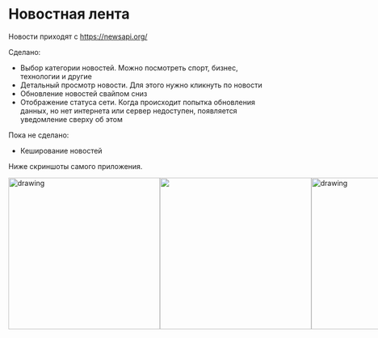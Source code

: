 # Новостная лента

Новости приходят с https://newsapi.org/

Сделано:
* Выбор категории новостей. Можно посмотреть спорт, бизнес, технологии и другие
* Детальный просмотр новости. Для этого нужно кликнуть по новости
* Обновление новостей свайпом сниз
* Отображение статуса сети. Когда происходит попытка обновления данных, но нет интернета или сервер недоступен, появляется уведомление сверху об этом

Пока не сделано:
* Кеширование новостей

Ниже скриншоты самого приложения.

<div style="display: flex; flex-direction: row">
<img src="https://user-images.githubusercontent.com/93911341/176009176-3d30cf56-2a56-44e4-9fa0-ef561067a381.jpg" alt="drawing" width="300"/>
<img src="https://user-images.githubusercontent.com/93911341/176009209-570e6c25-a91b-4021-ae8b-5b370eb7aff4.jpg" width="300"/>
<img src="https://user-images.githubusercontent.com/93911341/176009216-079675ae-7a7e-453e-a432-d1b572a2e720.jpg" alt="drawing" width="300"/>
</div>
